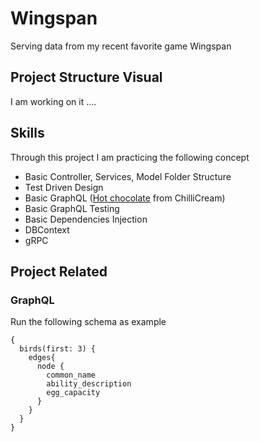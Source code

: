 # Wingspan
Serving data from my recent favorite game Wingspan

## Project Structure Visual
I am working on it ....

## Skills
Through this project I am practicing the following concept

- Basic Controller, Services, Model Folder Structure 
- Test Driven Design
- Basic GraphQL ([Hot chocolate](https://chillicream.com/docs/hotchocolate/v13/get-started) from ChilliCream)
- Basic GraphQL Testing
- Basic Dependencies Injection 
- DBContext
- gRPC


## Project Related
### GraphQL

Run the following schema as example
```
{
  birds(first: 3) {
    edges{
      node {
        common_name
        ability_description
        egg_capacity
      }
    }
  }
} 
```
